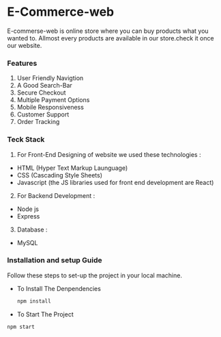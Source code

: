 # E-Commerce-web

 E-commerse-web is online store where you can buy products what you wanted to. Allmost every products are available in our store.check it once our website.

### Features
1. User Friendly Navigtion
2. A Good Search-Bar
3. Secure Checkout
4. Multiple Payment Options
5. Mobile Responsiveness
6. Customer Support
7. Order Tracking

### Teck Stack

1. For Front-End Designing of website we used these technologies : 
  - HTML (Hyper Text Markup Launguage)
  - CSS (Cascading Style Sheets)
  - Javascript (the JS libraries used for front end development are React)

  2. For Backend Development :
  - Node js
  - Express 

  3. Database :
- MySQL

### Installation and setup Guide 

Follow these steps to set-up the project in your local machine.

- To Install The Denpendencies 

    ```bash 
   npm install
 - To Start The Project
 ```bash
 npm start
 

